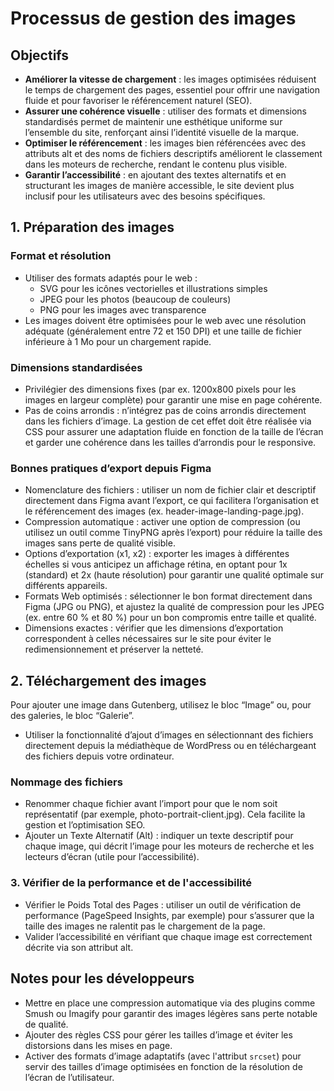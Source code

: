 # Processus de gestion des images

## Objectifs

- **Améliorer la vitesse de chargement** : les images optimisées réduisent le temps de chargement des pages, essentiel pour offrir une navigation fluide et pour favoriser le référencement naturel (SEO).
- **Assurer une cohérence visuelle** : utiliser des formats et dimensions standardisés permet de maintenir une esthétique uniforme sur l’ensemble du site, renforçant ainsi l’identité visuelle de la marque.
- **Optimiser le référencement** : les images bien référencées avec des attributs alt et des noms de fichiers descriptifs améliorent le classement dans les moteurs de recherche, rendant le contenu plus visible.
- **Garantir l’accessibilité** : en ajoutant des textes alternatifs et en structurant les images de manière accessible, le site devient plus inclusif pour les utilisateurs avec des besoins spécifiques.

## 1. Préparation des images

### Format et résolution

- Utiliser des formats adaptés pour le web :
  - SVG pour les icônes vectorielles et illustrations simples
  - JPEG pour les photos (beaucoup de couleurs)
  - PNG pour les images avec transparence
- Les images doivent être optimisées pour le web avec une résolution adéquate (généralement entre 72 et 150 DPI) et une taille de fichier inférieure à 1 Mo pour un chargement rapide.

### Dimensions standardisées

- Privilégier des dimensions fixes (par ex. 1200x800 pixels pour les images en largeur complète) pour garantir une mise en page cohérente.
- Pas de coins arrondis : n’intégrez pas de coins arrondis directement dans les fichiers d’image. La gestion de cet effet doit être réalisée via CSS pour assurer une adaptation fluide en fonction de la taille de l’écran et garder une cohérence dans les tailles d’arrondis pour le responsive.

### Bonnes pratiques d’export depuis Figma

- Nomenclature des fichiers : utiliser un nom de fichier clair et descriptif directement dans Figma avant l’export, ce qui facilitera l’organisation et le référencement des images (ex. header-image-landing-page.jpg).
- Compression automatique : activer une option de compression (ou utilisez un outil comme TinyPNG après l’export) pour réduire la taille des images sans perte de qualité visible.
- Options d’exportation (x1, x2) : exporter les images à différentes échelles si vous anticipez un affichage rétina, en optant pour 1x (standard) et 2x (haute résolution) pour garantir une qualité optimale sur différents appareils.
- Formats Web optimisés : sélectionner le bon format directement dans Figma (JPG ou PNG), et ajustez la qualité de compression pour les JPEG (ex. entre 60 % et 80 %) pour un bon compromis entre taille et qualité.
- Dimensions exactes : vérifier que les dimensions d’exportation correspondent à celles nécessaires sur le site pour éviter le redimensionnement et préserver la netteté.

## 2. Téléchargement des images

Pour ajouter une image dans Gutenberg, utilisez le bloc “Image” ou, pour des galeries, le bloc “Galerie”.

- Utiliser la fonctionnalité d’ajout d’images en sélectionnant des fichiers directement depuis la médiathèque de WordPress ou en téléchargeant des fichiers depuis votre ordinateur.

### Nommage des fichiers

- Renommer chaque fichier avant l’import pour que le nom soit représentatif (par exemple, photo-portrait-client.jpg). Cela facilite la gestion et l’optimisation SEO.
- Ajouter un Texte Alternatif (Alt) : indiquer un texte descriptif pour chaque image, qui décrit l’image pour les moteurs de recherche et les lecteurs d’écran (utile pour l’accessibilité).

### 3. Vérifier de la performance et de l'accessibilité

- Vérifier le Poids Total des Pages : utiliser un outil de vérification de performance (PageSpeed Insights, par exemple) pour s’assurer que la taille des images ne ralentit pas le chargement de la page.
- Valider l’accessibilité en vérifiant que chaque image est correctement décrite via son attribut alt.

## Notes pour les développeurs

- Mettre en place une compression automatique via des plugins comme Smush ou Imagify pour garantir des images légères sans perte notable de qualité.
- Ajouter des règles CSS pour gérer les tailles d’image et éviter les distorsions dans les mises en page.
- Activer des formats d’image adaptatifs (avec l'attribut `srcset`) pour servir des tailles d’image optimisées en fonction de la résolution de l’écran de l’utilisateur.
